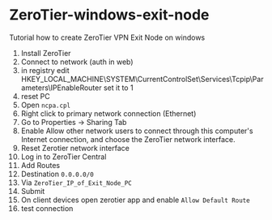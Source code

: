 # ZeroTier-windows-exit-node
Tutorial how to create ZeroTier VPN Exit Node on windows

1. Install ZeroTier
1. Connect to network (auth in web)
1. in registry edit HKEY_LOCAL_MACHINE\SYSTEM\CurrentControlSet\Services\Tcpip\Parameters\IPEnableRouter set it to 1
1. reset PC
1. Open `ncpa.cpl`
1. Right click to primary network connection (Ethernet)
1. Go to Properties -> Sharing Tab
1. Enable Allow other network users to connect through this computer's Internet connection, and choose the ZeroTier network interface.
1. Reset Zerotier network interface
1. Log in to ZeroTier Central
1. Add Routes
1. Destination `0.0.0.0/0`
1. Via `ZeroTier_IP_of_Exit_Node_PC`
1. Submit
1. On client devices open zerotier app and enable `Allow Default Route`
1. test connection

